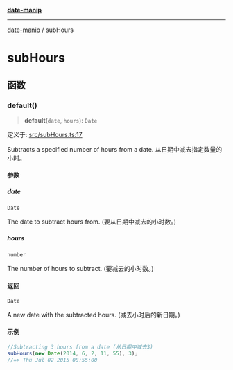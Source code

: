 [**date-manip**](index.md)

***

[date-manip](modules.md) / subHours

# subHours

## 函数

### default()

> **default**(`date`, `hours`): `Date`

定义于: [src/subHours.ts:17](https://github.com/fengxinming/date-manip/blob/672f1dce8f57973c145b734bdf778535cf1bb983/src/subHours.ts#L17)

Subtracts a specified number of hours from a date.
从日期中减去指定数量的小时。

#### 参数

##### date

`Date`

The date to subtract hours from. (要从日期中减去的小时数。)

##### hours

`number`

The number of hours to subtract. (要减去的小时数。)

#### 返回

`Date`

A new date with the subtracted hours. (减去小时后的新日期。)

#### 示例

```ts
//Subtracting 3 hours from a date (从日期中减去3)
subHours(new Date(2014, 6, 2, 11, 55), 3);
//=> Thu Jul 02 2015 08:55:00
```
